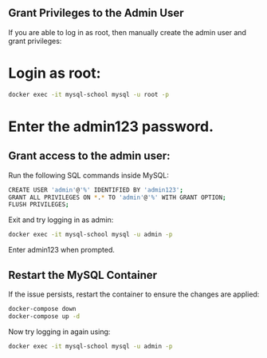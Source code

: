 ## Grant Privileges to the Admin User
If you are able to log in as root, then manually create the admin user and grant privileges:

# Login as root:
```bash
docker exec -it mysql-school mysql -u root -p
```
# Enter the admin123 password.

## Grant access to the admin user:
Run the following SQL commands inside MySQL:


```bash
CREATE USER 'admin'@'%' IDENTIFIED BY 'admin123';
GRANT ALL PRIVILEGES ON *.* TO 'admin'@'%' WITH GRANT OPTION;
FLUSH PRIVILEGES;
```
Exit and try logging in as admin:

```bash
docker exec -it mysql-school mysql -u admin -p
```
Enter admin123 when prompted.

## Restart the MySQL Container
If the issue persists, restart the container to ensure the changes are applied:

```bash
docker-compose down
docker-compose up -d
```
Now try logging in again using:

```bash
docker exec -it mysql-school mysql -u admin -p
```
